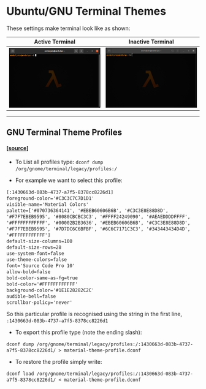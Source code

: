 # Ubuntu/GNU Terminal Themes
These settings make terminal look like as shown:

Active Terminal           |  Inactive Terminal
:-------------------------:|:-------------------------:
![Active Terminal](https://github.com/anshuljain21120/Exports-and-configs/blob/master/Ubuntu/GNU%20Terminal%20Themes/Terminal%20-%20Active.png)  |  ![Inactive Terminal](https://github.com/anshuljain21120/Exports-and-configs/blob/master/Ubuntu/GNU%20Terminal%20Themes/Terminal%20-%20Inactive.png)

---------------------------
## GNU Terminal Theme Profiles
#### [[source](https://gist.github.com/reavon/0bbe99150810baa5623e5f601aa93afc)]

* To List all profiles type: ```dconf dump /org/gnome/terminal/legacy/profiles:/```

* For example we want to select this profile: 
```
[:1430663d-083b-4737-a7f5-8378cc8226d1]
foreground-color='#C3C3C7C7D1D1'
visible-name='Material Colors'
palette=['#070736364141', '#EBEB60606B6B', '#C3C3E8E88D8D', '#F7F7EBEB9595', '#8080CBCBC3C3', '#FFFF24249090', '#AEAEDDDDFFFF', '#FFFFFFFFFFFF', '#00002B2B3636', '#EBEB60606B6B', '#C3C3E8E88D8D', '#F7F7EBEB9595', '#7D7DC6C6BFBF', '#6C6C7171C3C3', '#343443434D4D', '#FFFFFFFFFFFF']
default-size-columns=100
default-size-rows=28
use-system-font=false
use-theme-colors=false
font='Source Code Pro 10'
allow-bold=false
bold-color-same-as-fg=true
bold-color='#FFFFFFFFFFFF'
background-color='#1E1E28282C2C'
audible-bell=false
scrollbar-policy='never'
```
So this particular profile is recognised using the string in the first line, `:1430663d-083b-4737-a7f5-8378cc8226d1`

  * To export this profile type (note the ending slash):
  ```
  dconf dump /org/gnome/terminal/legacy/profiles:/:1430663d-083b-4737-a7f5-8378cc8226d1/ > material-theme-profile.dconf
  ```
  * To restore the profile simply write:
  ```
  dconf load /org/gnome/terminal/legacy/profiles:/:1430663d-083b-4737-a7f5-8378cc8226d1/ < material-theme-profile.dconf
  ```
